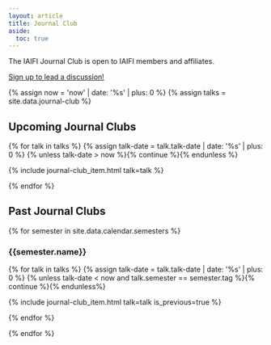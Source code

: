 ```yaml
---
layout: article
title: Journal Club
aside:
  toc: true
---
```


The IAIFI Journal Club is open to IAIFI members and affiliates. 

[Sign up to lead a discussion!](https://forms.gle/zfpT4QQdXg8tu6VB7)

{% assign now = 'now' | date: '%s' | plus: 0 %}
{% assign talks = site.data.journal-club %}

## Upcoming Journal Clubs

{% for talk in talks %}
{% assign talk-date = talk.talk-date | date: '%s' | plus: 0 %}
{% unless talk-date > now %}{% continue %}{% endunless %}

{% include journal-club_item.html talk=talk %}

{% endfor %}

## Past Journal Clubs

{% for semester in site.data.calendar.semesters %}

### {{semester.name}}

{% for talk in talks %}
{% assign talk-date = talk.talk-date | date: '%s' | plus: 0 %}
{% unless talk-date < now and talk.semester == semester.tag %}{% continue %}{% endunless%}

{% include journal-club_item.html talk=talk is_previous=true %}

{% endfor %}

{% endfor %}
